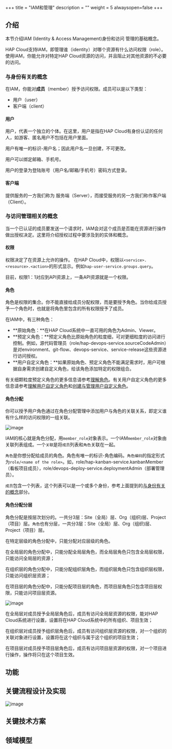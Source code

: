 +++
title = "IAM和管理"
description = ""
weight = 5
alwaysopen=false
+++

## 介绍

本节介绍IAM (Identity & Access Management)身份和访问
管理的基础概念。

HAP Cloud支持IAM，即管理谁（identity）对哪个资源有什么访问权限（role）。
使用IAM，你能允许对特定HAP Cloud资源的访问，并且阻止对其他资源的不必要的访问。

<h3 id="1">与身份有关的概念</h3>

在IAM，你能对**成员**（member）授予访问权限。成员可以是以下类型：

- 用户（user）
- 客户端（client）

#### 用户
 
用户，代表一个独立的个体。在这里，用户是指在HAP Cloud有身份认证的任何人，如游客、匿名用户不包括在用户里面。

用户有唯一的标识-用户名；因此用户名一旦创建，不可更改。

用户可以绑定邮箱、手机号。

用户的登录为登陆账号（用户名/邮箱/手机号）密码方式登录。

#### 客户端

提供服务的一方我们称为 服务端（Server），而接受服务的另一方我们称作客户端（Client）。

### 与访问管理相关的概念

当一个已认证的成员要发送一个请求时，IAM会对这个成员是否能在资源进行操作做出授权决定。这里将介绍授权过程中要涉及到的实体和概念。

#### 权限

权限决定了在资源上允许的操作。 在HAP Cloud中，权限以`<service>.<resource>.<action>`的形式显示。例如`hap-user-service.groups.query`。

目前，权限1：1对应到API资源上，一条API资源就是一个权限。

#### 角色

角色是权限的集合。你不能直接给成员分配权限，而是要授予角色。当你给成员授予一个角色时，也就是将角色里包含的所有权限授予了成员。

在IAM中，有三种角色：

- **原始角色：**在HAP Cloud系统中一直可用的角色为Admin、Viewer。
- **预定义角色：**预定义角色比原始角色的粒度细，可对更细粒度的访问进行控制。例如，源代码管理员（role/hap-devops-service.sourceCodeAdmin）是对environment、git-flow、devops-service、service-release这些资源进行访问授权。
- **用户自定义角色：**如果原始角色、预定义角色不能满足需求时，用户可根据自身需求创建自定义角色，给该角色添加特定的权限组合。

有关细颗粒度预定义角色的更多信息请参考[理解角色](../understanding_roles)。有关用户自定义角色的更多信息请参考[理解用户自定义角色](../understanding_customroles)和[创建与管理用户自定义角色](../creating_managing_customroles)。

#### 角色分配

你可以授予用户角色通过在角色分配管理中添加用户与角色的关联关系，即定义谁有什么样的访问权限的一组关联。


![image](/docs/user-guide/iam/image/iam_overview_policy.png)

IAM的核心就是角色分配，用`member_role`对象表示。一个IAM`member_role`对象由关联列表组成。一个`关联`是将`成员`列表和`角色`关联在一起。

`角色`是你想分配给成员的角色。角色有唯一的标识-角色编码。`角色编码`的指定形式为`role/<name of the role>`。如，role/hap-kanban-service.kanbanMember（看板项目成员），role/devops-deploy-service.deploymentAdmin（部署管理员）。

`成员`包含一个列表，这个列表可以是一个或多个身份，参考上面提到的[与身份有关的概念](#1)部分。

#### 角色分配分层

角色分配是按层次划分的。一共分3层：Site（全局）层、Org（组织)层、Project（项目）层。`角色`也有分层，一共分3层：Site（全局）层、Org（组织)层、Project（项目）层。

在特定层级的角色分配中，只能分配对应层级的角色。

在全局层的角色分配中，只能分配全局层角色，而全局层角色只包含全局层权限，只能访问全局层的资源；

在组织层的角色分配中，只能分配组织层角色，而组织层角色只包含组织层权限，只能访问组织层资源；

在项目层的角色分配中，只能分配项目层的角色，而项目层角色只包含项目层权限，只能访问项目层资源。

![image](/docs/user-guide/iam/image/policy_hierarchy.png)

在全局层对成员授予全局层角色后，成员有访问全局层资源的权限，能对HAP Cloud系统进行设置，设置将在HAP Cloud系统中的所有组织、项目生效；

在组织层对成员授予组织层角色后，成员有访问组织层资源的权限，对一个组织的关联对象进行设置，设置将在这个组织与属于这个组织的项目生效；

在项目层对成员授予项目层角色后，成员有访问项目层资源的权限，对一个项目进行操作，操作将只在这个项目生效。

## 功能

## 关键流程设计及实现

![image](/docs/user-guide/iam/image/1.png)



## 关键技术方案

## 领域模型